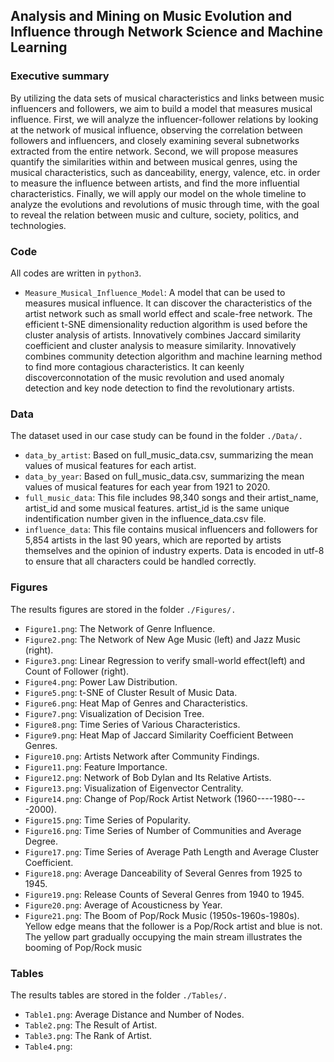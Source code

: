 ## Analysis and Mining on Music Evolution and Influence through Network Science and Machine Learning


### Executive summary
By utilizing the data sets of musical characteristics and links between music influencers and followers, we aim to build a model that measures musical influence. First, we will analyze the influencer-follower relations by looking at the network of musical influence, observing the correlation between followers and influencers, and closely examining several subnetworks extracted from the entire network. Second, we will propose measures quantify the similarities within and between musical genres, using the musical characteristics, such as danceability, energy, valence, etc. in order to measure the influence between artists, and find the more influential characteristics. Finally, we will apply our model on the whole timeline to analyze the evolutions and revolutions of music through time, with the goal to reveal the relation between music and culture, society, politics, and technologies.


### Code
All codes are written in `python3`.
* `Measure_Musical_Influence_Model`: A model that can be used to measures musical influence. It can discover the characteristics of the artist network such as small world effect and scale-free network. The efficient t-SNE dimensionality reduction algorithm is used before the cluster analysis of artists. Innovatively combines Jaccard similarity coefficient and cluster analysis to measure similarity. Innovatively combines community detection algorithm and machine learning method to find more contagious characteristics. It can keenly discoverconnotation of the music revolution and used anomaly detection and key node detection to find the revolutionary artists.


### Data
The dataset used in our case study can be found in the folder `./Data/.`
* `data_by_artist`: Based on full_music_data.csv, summarizing the mean values of musical features for each artist.
* `data_by_year`: Based on full_music_data.csv, summarizing the mean values of musical features for each year from 1921 to 2020.
* `full_music_data`: This file includes 98,340 songs and their artist_name, artist_id and some musical features. artist_id is the same unique indentification number given in the influence_data.csv file.
* `influence_data`: This file contains musical influencers and followers for 5,854 artists in the last 90 years, which are reported by artists themselves and the opinion of industry experts. Data is encoded in utf-8 to ensure that all characters could be handled correctly.



### Figures
The results figures are stored in the folder `./Figures/.`
* `Figure1.png`: The Network of Genre Influence.
* `Figure2.png`: The Network of New Age Music (left) and Jazz Music (right).
* `Figure3.png`: Linear Regression to verify small-world effect(left) and Count of Follower (right).
* `Figure4.png`: Power Law Distribution.
* `Figure5.png`: t-SNE of Cluster Result of Music Data.
* `Figure6.png`: Heat Map of Genres and Characteristics.
* `Figure7.png`: Visualization of Decision Tree.
* `Figure8.png`: Time Series of Various Characteristics.
* `Figure9.png`: Heat Map of Jaccard Similarity Coefficient Between Genres.
* `Figure10.png`: Artists Network after Community Findings.
* `Figure11.png`: Feature Importance.
* `Figure12.png`: Network of Bob Dylan and Its Relative Artists.
* `Figure13.png`: Visualization of Eigenvector Centrality.
* `Figure14.png`: Change of Pop/Rock Artist Network (1960----1980----2000).
* `Figure15.png`: Time Series of Popularity.
* `Figure16.png`: Time Series of Number of Communities and Average Degree.
* `Figure17.png`: Time Series of Average Path Length and Average Cluster Coefficient.
* `Figure18.png`: Average Danceability of Several Genres from 1925 to 1945.
* `Figure19.png`: Release Counts of Several Genres from 1940 to 1945.
* `Figure20.png`: Average of Acousticness by Year.
* `Figure21.png`: The Boom of Pop/Rock Music (1950s-1960s-1980s). Yellow edge means that the follower is a Pop/Rock artist and blue is not. The yellow part gradually occupying the main stream illustrates the booming of Pop/Rock music


### Tables
The results tables are stored in the folder `./Tables/.`
* `Table1.png`: Average Distance and Number of Nodes.
* `Table2.png`: The Result of Artist.
* `Table3.png`: The Rank of Artist.
* `Table4.png`:

